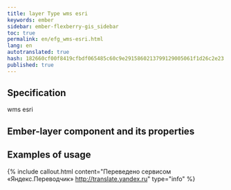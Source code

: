 ```yaml
--- 
title: layer Type wms esri 
keywords: ember 
sidebar: ember-flexberry-gis_sidebar 
toc: true 
permalink: en/efg_wms-esri.html 
lang: en 
autotranslated: true 
hash: 182660cf00f8419cfbdf065485c60c9e2915860213799129005061f1d26c2e23 
published: true 
--- 
```


## Specification 

wms esri 

## Ember-layer component and its properties 

## Examples of usage 



{% include callout.html content="Переведено сервисом «Яндекс.Переводчик» <http://translate.yandex.ru>" type="info" %}